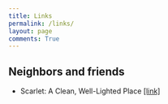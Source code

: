 ```yaml
---
title: Links
permalink: /links/
layout: page
comments: True
---
```



## Neighbors and friends

- Scarlet: A Clean, Well-Lighted Place [\[link\]](https://scarletzhuang.github.io/)